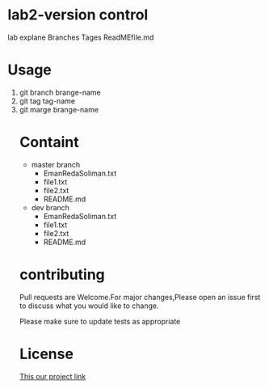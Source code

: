 <h1>lab2-version control</h1>
<p>lab explane Branches Tages ReadMEfile.md</p>

<h1>Usage</h1>

  <ol>
    <li>git branch brange-name</li>
    <li>git tag tag-name</li>
    <li>git marge brange-name</li>
  
<h1>Containt</h1>
  <ul>
<li>master branch
    <ul>
    <EmanRedaSoliman.txt>
      <li>EmanRedaSoliman.txt</li>
      <li>file1.txt</li>
      <li>file2.txt</li>
     <li>README.md</li>
      </ul>
  </li>
 <li>dev branch
    <ul>
    <EmanRedaSoliman.txt>
      <li>EmanRedaSoliman.txt</li>
      <li>file1.txt</li>
      <li>file2.txt</li>
     <li>README.md</li>
      </ul>
  </li>
   
  
</ul>
  <h1>contributing</h1>
 <div>
  Pull requests are Welcome.For major changes,Please open an issue first to discuss what you would like to change.
  <br>
    <p>Please make sure to update tests as appropriate</p>
</div>
  
 
<h1>License</h1>
<a href="https://github.com/emansoliman/EmanRedae-NewRepo.git">This our project link</a> 
  
